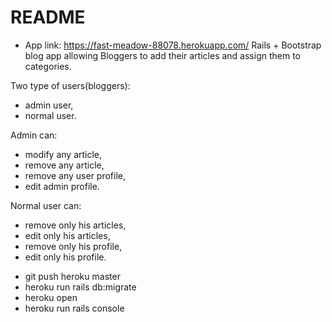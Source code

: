 # README

* App link: https://fast-meadow-88078.herokuapp.com/
Rails + Bootstrap blog app allowing Bloggers to add their articles and assign them to categories.

Two type of users(bloggers):
- admin user,
- normal user.

Admin can:
- modify any article, 
- remove any article,
- remove any user profile,
- edit admin profile.

Normal user can:
- remove only his articles,
- edit only his articles,
- remove only his profile,
- edit only his profile.


* git push heroku master
* heroku run rails db:migrate
* heroku open
* heroku run rails console
